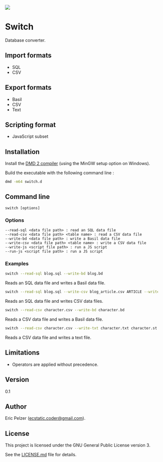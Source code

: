 ![](https://github.com/senselogic/SWITCH/blob/master/LOGO/switch.png)

# Switch

Database converter.

## Import formats

*   SQL
*   CSV

## Export formats

*   Basil
*   CSV
*   Text

## Scripting format

*   JavaScript subset

## Installation

Install the [DMD 2 compiler](https://dlang.org/download.html) (using the MinGW setup option on Windows).

Build the executable with the following command line :

```bash
dmd -m64 switch.d
```

## Command line

```
switch [options]
```

### Options

```
--read-sql <data file path> : read an SQL data file
--read-csv <data file path> <table name> : read a CSV data file
--write-bd <data file path> : write a Basil data file
--write-csv <data file path> <table name> : write a CSV data file
--write-js <script file path> : run a JS script
--run-js <script file path> : run a JS script
```

### Examples

```bash
switch --read-sql blog.sql --write-bd blog.bd
```

Reads an SQL data file and writes a Basil data file.

```bash
switch --read-sql blog.sql --write-csv blog_article.csv ARTICLE --write-csv blog_comment.csv COMMENT
```

Reads an SQL data file and writes CSV data files.

```bash
switch --read-csv character.csv --write-bd character.bd
```

Reads a CSV data file and writes a Basil data file.

```bash
switch --read-csv character.csv --write-txt character.txt character.st
```

Reads a CSV data file and writes a text file.

## Limitations

*   Operators are applied without precedence.

## Version

0.1

## Author

Eric Pelzer (ecstatic.coder@gmail.com).

## License

This project is licensed under the GNU General Public License version 3.

See the [LICENSE.md](LICENSE.md) file for details.
